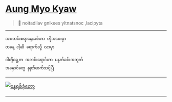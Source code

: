 # [Aung Myo Kyaw](https://www.aungmyokyaw.com)

> 🦀 noitadilav gnikees yltnatsnoc ,lacipyta

---

```
အားတင်းစရာနေ့သစ်ဟာ ဟိုအဝေးမှာ 
တနေ့ ငါ့ဆီ ရောက်လို့ လာမှာ

ငါတို့ရှေ့က အလင်းရောင်ဟာ မနက်ခင်းအတွက်
အမှောင်တွေ နှုတ်ဆက်သင့်ပြီ
```

---

[![နေရစ်ခဲ့တော့](https://img.youtube.com/vi/t7bHrotQYSI/0.jpg)](https://www.youtube.com/watch?v=t7bHrotQYSI)

---
